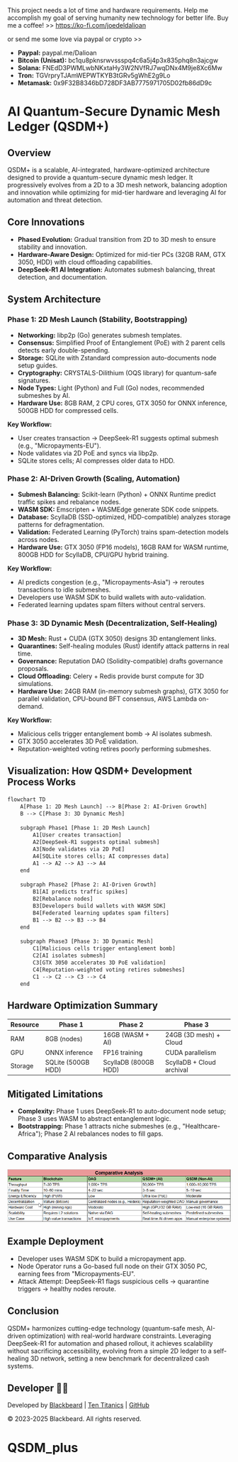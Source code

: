 This project needs a lot of time and hardware requirements. Help me accomplish my goal of serving humanity new technology for better life. Buy me a coffee! >>
https://ko-fi.com/joedeldalioan

or send me some love via paypal or crypto >>

- **Paypal:** paypal.me/Dalioan
- **Bitcoin (Unisat):** bc1qu8pknsrwvssspq4c6a5j4p3x835phq8n3ajcgw
- **Solana:** FNEdD3PWMLwbNKxtaHy3W2NVfRJ7wqDNx4M9je8Xc6Mw
- **Tron:** TGVrpryTJAmWEPWTKYB3tGRv5gWhE2g9Lo
- **Metamask:** 0x9F32B8346bD728DF3AB7775971705D02fb86dD9c

# AI Quantum-Secure Dynamic Mesh Ledger (QSDM+)

## Overview
QSDM+ is a scalable, AI-integrated, hardware-optimized architecture designed to provide a quantum-secure dynamic mesh ledger. It progressively evolves from a 2D to a 3D mesh network, balancing adoption and innovation while optimizing for mid-tier hardware and leveraging AI for automation and threat detection.

## Core Innovations
- **Phased Evolution:** Gradual transition from 2D to 3D mesh to ensure stability and innovation.
- **Hardware-Aware Design:** Optimized for mid-tier PCs (32GB RAM, GTX 3050, HDD) with cloud offloading capabilities.
- **DeepSeek-R1 AI Integration:** Automates submesh balancing, threat detection, and documentation.

## System Architecture

### Phase 1: 2D Mesh Launch (Stability, Bootstrapping)
- **Networking:** libp2p (Go) generates submesh templates.
- **Consensus:** Simplified Proof of Entanglement (PoE) with 2 parent cells detects early double-spending.
- **Storage:** SQLite with Zstandard compression auto-documents node setup guides.
- **Cryptography:** CRYSTALS-Dilithium (OQS library) for quantum-safe signatures.
- **Node Types:** Light (Python) and Full (Go) nodes, recommended submeshes by AI.
- **Hardware Use:** 8GB RAM, 2 CPU cores, GTX 3050 for ONNX inference, 500GB HDD for compressed cells.

**Key Workflow:**
- User creates transaction → DeepSeek-R1 suggests optimal submesh (e.g., "Micropayments-EU").
- Node validates via 2D PoE and syncs via libp2p.
- SQLite stores cells; AI compresses older data to HDD.

### Phase 2: AI-Driven Growth (Scaling, Automation)
- **Submesh Balancing:** Scikit-learn (Python) + ONNX Runtime predict traffic spikes and rebalance nodes.
- **WASM SDK:** Emscripten + WASMEdge generate SDK code snippets.
- **Database:** ScyllaDB (SSD-optimized, HDD-compatible) analyzes storage patterns for defragmentation.
- **Validation:** Federated Learning (PyTorch) trains spam-detection models across nodes.
- **Hardware Use:** GTX 3050 (FP16 models), 16GB RAM for WASM runtime, 800GB HDD for ScyllaDB, CPU/GPU hybrid training.

**Key Workflow:**
- AI predicts congestion (e.g., "Micropayments-Asia") → reroutes transactions to idle submeshes.
- Developers use WASM SDK to build wallets with auto-validation.
- Federated learning updates spam filters without central servers.

### Phase 3: 3D Dynamic Mesh (Decentralization, Self-Healing)
- **3D Mesh:** Rust + CUDA (GTX 3050) designs 3D entanglement links.
- **Quarantines:** Self-healing modules (Rust) identify attack patterns in real time.
- **Governance:** Reputation DAO (Solidity-compatible) drafts governance proposals.
- **Cloud Offloading:** Celery + Redis provide burst compute for 3D simulations.
- **Hardware Use:** 24GB RAM (in-memory submesh graphs), GTX 3050 for parallel validation, CPU-bound BFT consensus, AWS Lambda on-demand.

**Key Workflow:**
- Malicious cells trigger entanglement bomb → AI isolates submesh.
- GTX 3050 accelerates 3D PoE validation.
- Reputation-weighted voting retires poorly performing submeshes.

## Visualization: How QSDM+ Development Process Works

```mermaid
flowchart TD
    A[Phase 1: 2D Mesh Launch] --> B[Phase 2: AI-Driven Growth]
    B --> C[Phase 3: 3D Dynamic Mesh]

    subgraph Phase1 [Phase 1: 2D Mesh Launch]
        A1[User creates transaction]
        A2[DeepSeek-R1 suggests optimal submesh]
        A3[Node validates via 2D PoE]
        A4[SQLite stores cells; AI compresses data]
        A1 --> A2 --> A3 --> A4
    end

    subgraph Phase2 [Phase 2: AI-Driven Growth]
        B1[AI predicts traffic spikes]
        B2[Rebalance nodes]
        B3[Developers build wallets with WASM SDK]
        B4[Federated learning updates spam filters]
        B1 --> B2 --> B3 --> B4
    end

    subgraph Phase3 [Phase 3: 3D Dynamic Mesh]
        C1[Malicious cells trigger entanglement bomb]
        C2[AI isolates submesh]
        C3[GTX 3050 accelerates 3D PoE validation]
        C4[Reputation-weighted voting retires submeshes]
        C1 --> C2 --> C3 --> C4
    end
```

## Hardware Optimization Summary

| Resource | Phase 1           | Phase 2               | Phase 3                  |
|----------|-------------------|-----------------------|--------------------------|
| RAM      | 8GB (nodes)       | 16GB (WASM + AI)      | 24GB (3D mesh) + Cloud   |
| GPU      | ONNX inference    | FP16 training         | CUDA parallelism         |
| Storage  | SQLite (500GB HDD)| ScyllaDB (800GB HDD)  | ScyllaDB + Cloud archival|

## Mitigated Limitations
- **Complexity:** Phase 1 uses DeepSeek-R1 to auto-document node setup; Phase 3 uses WASM to abstract entanglement logic.
- **Bootstrapping:** Phase 1 attracts niche submeshes (e.g., "Healthcare-Africa"); Phase 2 AI rebalances nodes to fill gaps.

## Comparative Analysis

![Comparative Analysis](comparative%20analysis.png)

## Example Deployment
- Developer uses WASM SDK to build a micropayment app.
- Node Operator runs a Go-based full node on their GTX 3050 PC, earning fees from "Micropayments-EU".
- Attack Attempt: DeepSeek-R1 flags suspicious cells → quarantine triggers → healthy nodes reroute.

## Conclusion
QSDM+ harmonizes cutting-edge technology (quantum-safe mesh, AI-driven optimization) with real-world hardware constraints. Leveraging DeepSeek-R1 for automation and phased rollout, it achieves scalability without sacrificing accessibility, evolving from a simple 2D ledger to a self-healing 3D network, setting a new benchmark for decentralized cash systems.

## Developer 👨‍💻

Developed by [Blackbeard](https://blackbeard.one) | [Ten Titanics](https://tentitanics.com) | [GitHub](https://github.com/blackbeardONE)

© 2023-2025 Blackbeard. All rights reserved.
# QSDM_plus
